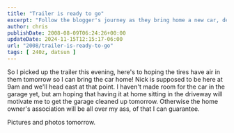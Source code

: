 ```yaml
---
title: "Trailer is ready to go"
excerpt: "Follow the blogger's journey as they bring home a new car, deal with trailer woes and face garage cleanup in anticipation."
author: chris
publishDate: 2008-08-09T06:24:26+00:00
updateDate: 2024-11-15T12:15:17-06:00
url: "2008/trailer-is-ready-to-go"
tags: [ 240z, datsun ]
---
```


So I picked up the trailer this evening, here's to hoping the tires have air in them tomorrow so I can bring the car home! Nick is supposed to be here at 9am and we'll head east at that point. I haven't made room for the car in the garage yet, but am hoping that having it at home sitting in the driveway will motivate me to get the garage cleaned up tomorrow. Otherwise the home owner's association will be all over my ass, of that I can guarantee.

Pictures and photos tomorrow.

